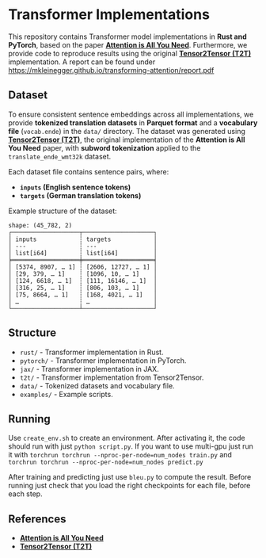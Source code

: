 # **Transformer Implementations**

This repository contains Transformer model implementations in **Rust and PyTorch**, based on the paper **[Attention is All You Need](https://arxiv.org/pdf/1706.03762)**. Furthermore, we provide code to reproduce results using the original **[Tensor2Tensor (T2T)](https://github.com/tensorflow/tensor2tensor.git)** implementation. A report can be found under https://mkleinegger.github.io/transforming-attention/report.pdf

## **Dataset**
To ensure consistent sentence embeddings across all implementations, we provide **tokenized translation datasets** in **Parquet format** and a **vocabulary file** (`vocab.ende`) in the `data/` directory. The dataset was generated using **[Tensor2Tensor (T2T)](https://github.com/tensorflow/tensor2tensor.git)**, the original implementation of the **Attention is All You Need** paper, with **subword tokenization** applied to the `translate_ende_wmt32k` dataset.

Each dataset file contains sentence pairs, where:
- **`inputs` (English sentence tokens)**  
- **`targets` (German translation tokens)**  

Example structure of the dataset:  
```
shape: (45_782, 2)
┌───────────────────┬────────────────────┐
│ inputs            ┆ targets            │
│ ---               ┆ ---                │
│ list[i64]         ┆ list[i64]          │
╞═══════════════════╪════════════════════╡
│ [5374, 8907, … 1] ┆ [2606, 12727, … 1] │
│ [29, 379, … 1]    ┆ [1096, 10, … 1]    │
│ [124, 6618, … 1]  ┆ [111, 16146, … 1]  │
│ [316, 25, … 1]    ┆ [806, 103, … 1]    │
│ [75, 8664, … 1]   ┆ [168, 4021, … 1]   │
│ …                 ┆ …                  │
└───────────────────┴────────────────────┘
```

## **Structure**
- `rust/` - Transformer implementation in Rust.
- `pytorch/` - Transformer implementation in PyTorch.
- `jax/` - Transformer implementation in JAX.
- `t2t/` - Transformer implementation from Tensor2Tensor.
- `data/` - Tokenized datasets and vocabulary file.
- `examples/` - Example scripts.

## **Running**
Use `create_env.sh` to create an environment. After activating it, the code should run with just `python script.py`. If you want to use multi-gpu just run it with `torchrun torchrun --nproc-per-node=num_nodes train.py` and `torchrun torchrun --nproc-per-node=num_nodes predict.py`

After training and predicting just use `bleu.py` to compute the result. Before running just check that you load the right checkpoints for each file, before each step.

## **References**
- **[Attention is All You Need](https://arxiv.org/pdf/1706.03762)**
- **[Tensor2Tensor (T2T)](https://github.com/tensorflow/tensor2tensor.git)**
